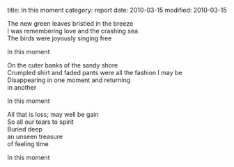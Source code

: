 title: In this moment
category:  report
date: 2010-03-15
modified: 2010-03-15



The new green leaves bristled in the breeze</br>
I was remembering love and the crashing sea</br>
The birds were joyously singing free </br>

In this moment</br>

On the outer banks of the sandy shore</br>
Crumpled shirt and faded pants were all the fashion I may be</br>
Disappearing in one moment and returning</br> 
in another</br>

In this moment</br>

All that is loss; may well be gain </br>
So all our tears to spirit</br>
Buried deep </br>
an unseen treasure</br>
of feeling time</br>

 In this moment</br>

